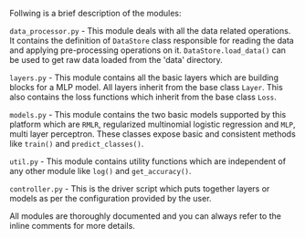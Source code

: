 Follwing is a brief description of the modules:

`data_processor.py`   -   This module deals with all the data related operations. It contains the definition of `DataStore` class responsible for reading the data and applying pre-processing operations on it. `DataStore.load_data()` can be used to get raw data loaded from the 'data' directory.

`layers.py` -   This module contains all the basic layers which are building blocks for a MLP model. All layers inherit from the base class `Layer`. This also contains the loss functions which inherit from the base class `Loss`.

`models.py` -   This module contains the two basic models supported by this platform which are `RMLR`, regularized multinomial logistic regression and `MLP`, multi layer perceptron. These classes expose basic and consistent methods like `train()` and `predict_classes()`.
 
 `util.py`  -   This module contains utility functions which are independent of any other module like `log()` and `get_accuracy()`.
 
 `controller.py`    -   This is the driver script which puts together layers or models as per the configuration provided by the user.
 
 All modules are thoroughly documented and you can always refer to the inline comments for more details.
